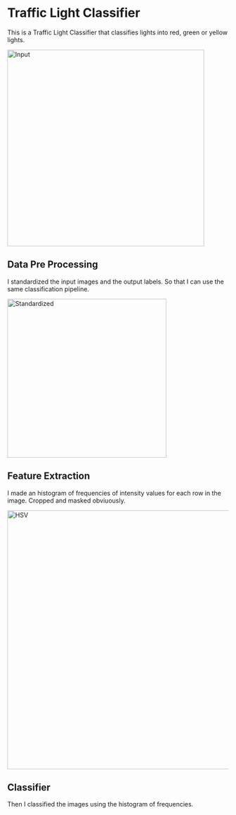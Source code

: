 # Traffic Light Classifier

This is a Traffic Light Classifier that classifies lights into red, green or yellow lights.

<img width="448" alt="Input" src="https://github.com/user-attachments/assets/c312509a-08dc-493d-9898-00afc4c66292">

## Data Pre Processing

I standardized the input images and the output labels. So that I can use the same classification pipeline.

<img width="362" alt="Standardized" src="https://github.com/user-attachments/assets/22515c78-43c2-4c7c-bcc4-4596f3376cd1">

## Feature Extraction

I made an histogram of frequencies of intensity values for each row in the image. Cropped and masked obviuously.

<img width="590" alt="HSV" src="https://github.com/user-attachments/assets/6336eeff-9294-4c59-b00f-166095a6b309">

## Classifier 

Then I classified the images using the histogram of frequencies.
